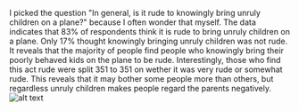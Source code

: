 I picked the question "In general, is it rude to knowingly bring unruly children on a plane?" because I often wonder that myself. The data indicates that 83% of respondents think it is rude to bring unruly children on a plane. Only 17% thought knowingly bringing unruly children was not rude. It reveals that the majority of people find people who knowingly bring their poorly behaved kids on the plane to be rude. Interestingly, those who find this act rude were split 351 to 351 on wether it was very rude or somewhat rude. This reveals that it may bother some people more than others, but regardless unruly children makes people regard the parents negatively. 
![alt text](image.jpg)
